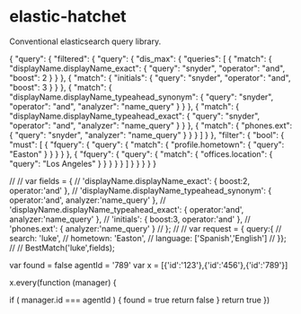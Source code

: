 # elastic-hatchet
Conventional elasticsearch query library.


{
  "query": {
    "filtered": {
      "query": {
        "dis_max": {
          "queries": [
            {
              "match": {
                "displayName.displayName_exact": {
                  "query": "snyder",
                  "operator": "and",
                  "boost": 2
                }
              }
            },
            {
              "match": {
                "initials": {
                  "query": "snyder",
                  "operator": "and",
                  "boost": 3
                }
              }
            },
            {
              "match": {
                "displayName.displayName_typeahead_synonym": {
                  "query": "snyder",
                  "operator": "and",
                  "analyzer": "name_query"
                }
              }
            },
            {
              "match": {
                "displayName.displayName_typeahead_exact": {
                  "query": "snyder",
                  "operator": "and",
                  "analyzer": "name_query"
                }
              }
            },
            {
              "match": {
                "phones.ext": {
                  "query": "snyder",
                  "analyzer": "name_query"
                }
              }
            }
          ]
        }
      },
      "filter": {
        "bool": {
          "must": [
            {
              "fquery": {
                "query": {
                  "match": {
                    "profile.hometown": {
                      "query": "Easton"
                    }
                  }
                }
              }
            },
            {
              "fquery": {
                "query": {
                  "match": {
                    "offices.location": {
                      "query": "Los Angeles"
                    }
                  }
                }
              }
            }
          ]
        }
      }
    }
  }
}




//
// var fields = {
//   'displayName.displayName_exact':             { boost:2, operator:'and' },
//   'displayName.displayName_typeahead_synonym': { operator:'and', analyzer:'name_query' },
//   'displayName.displayName_typeahead_exact':   { operator:'and', analyzer:'name_query' },
//   'initials':                                  { boost:3, operator:'and' },
//   'phones.ext':                                { analyzer:'name_query' }
// };
//
// var request = { query:{
//   search: 'luke',
//   hometown: 'Easton',
//   language: ['Spanish','English']
// }};
//
// BestMatch('luke',fields);






var found = false
agentId = '789'
var x = [{'id':'123'},{'id':'456'},{'id':'789'}]

x.every(function (manager) {

  if ( manager.id === agentId ) {
    found = true
    return false
  }
  return true
})
